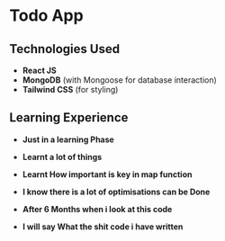 # Todo App

## Technologies Used
- **React JS**
- **MongoDB** (with Mongoose for database interaction)
- **Tailwind CSS** (for styling)

## Learning Experience
- __Just in a learning Phase__

- __Learnt a lot of things__
- __Learnt How important is key in map function__

- __I know there is a lot of optimisations can be Done__

- __After 6 Months when i look at this code__
- __I will say What the shit code i have written__
